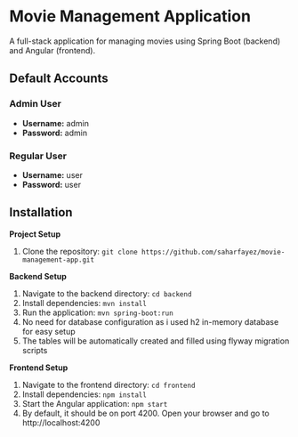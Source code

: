 # Movie Management Application

A full-stack application for managing movies using Spring Boot (backend) and Angular (frontend).

## Default Accounts

### Admin User
- **Username:** admin  
- **Password:** admin

### Regular User
- **Username:** user  
- **Password:** user

## Installation

**Project Setup**

1. Clone the repository:
   ```git clone https://github.com/saharfayez/movie-management-app.git```

**Backend Setup**

1. Navigate to the backend directory:
   ```cd backend```
2. Install dependencies:
   ```mvn install```
3. Run the application:
   ```mvn spring-boot:run```
4. No need for database configuration as i used h2 in-memory database for easy setup
5. The tables will be automatically created and filled using flyway migration scripts
 
**Frontend Setup**

1. Navigate to the frontend directory:
   ```cd frontend```
2. Install dependencies:
   ```npm install```
3. Start the Angular application:
   ```npm start```
4. By default, it should be on port 4200. Open your browser and go to http://localhost:4200
